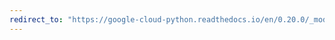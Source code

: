 ```yaml
---
redirect_to: "https://google-cloud-python.readthedocs.io/en/0.20.0/_modules/google/cloud/connection.html"
---
```

